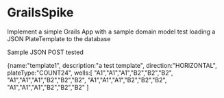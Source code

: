 # GrailsSpike
Implement a simple Grails App with a sample domain model test loading a JSON PlateTemplate to the database 

Sample JSON POST tested

{name:"template1",
description:"a test template",
direction:"HORIZONTAL",
plateType:"COUNT24",
wells:[ "A1","A1","A1","B2","B2","B2",
 "A1","A1","A1","B2","B2","B2",
 "A1","A1","A1","B2","B2","B2",
 "A1","A1","A1","B2","B2","B2" 
]
